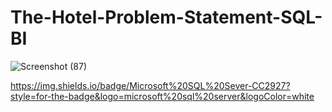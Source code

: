 # The-Hotel-Problem-Statement-SQL-BI

![Screenshot (87)](https://user-images.githubusercontent.com/75041273/126884243-65401bdf-ef40-4b97-a8fe-c0dc5a53d218.png)

https://img.shields.io/badge/Microsoft%20SQL%20Sever-CC2927?style=for-the-badge&logo=microsoft%20sql%20server&logoColor=white
